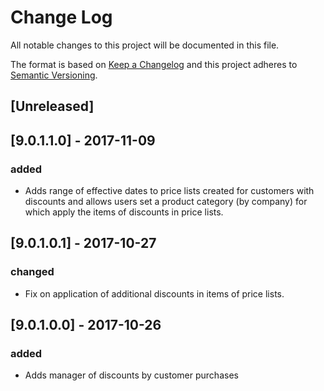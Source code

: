 # Change Log
All notable changes to this project will be documented in this file.

The format is based on [Keep a Changelog](http://keepachangelog.com/)
and this project adheres to [Semantic Versioning](http://semver.org/).

## [Unreleased]

## [9.0.1.1.0] - 2017-11-09
### added
- Adds range of effective dates to price lists created for customers with discounts and allows users set a product category (by company) for which apply the items of discounts in price lists. 

## [9.0.1.0.1] - 2017-10-27
### changed
- Fix on application of additional discounts in items of price lists.

## [9.0.1.0.0] - 2017-10-26
### added
- Adds manager of discounts by customer purchases
